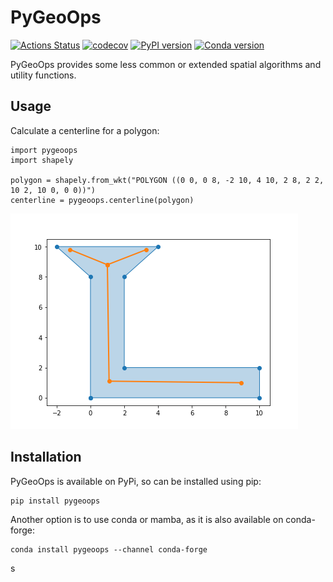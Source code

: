 # PyGeoOps

[![Actions Status](https://github.com/pygeoops/pygeoops/actions/workflows/tests.yml/badge.svg?branch=main)](https://github.com/pygeoops/pygeoops/actions/workflows/tests.yml?query=workflow%3ATests) 
[![codecov](https://codecov.io/gh/pygeoops/pygeoops/branch/main/graph/badge.svg?token=4241CY86O2)](https://codecov.io/gh/pygeoops/pygeoops)
[![PyPI version](https://img.shields.io/pypi/v/pygeoops.svg)](https://pypi.org/project/pygeoops)
[![Conda version](https://anaconda.org/conda-forge/pygeoops/badges/version.svg)](https://anaconda.org/conda-forge/pygeoops)

PyGeoOps provides some less common or extended spatial algorithms and utility functions.

## Usage

Calculate a centerline for a polygon:

```
import pygeoops
import shapely

polygon = shapely.from_wkt("POLYGON ((0 0, 0 8, -2 10, 4 10, 2 8, 2 2, 10 2, 10 0, 0 0))")
centerline = pygeoops.centerline(polygon)
```
![centerline](https://github.com/pygeoops/pygeoops/blob/main/docs/_static/images/centerline_fancy_Lshape.png)

## Installation

PyGeoOps is available on PyPi, so can be installed using pip:

```
pip install pygeoops
```

Another option is to use conda or mamba, as it is also available on conda-forge:

```
conda install pygeoops --channel conda-forge
```
s